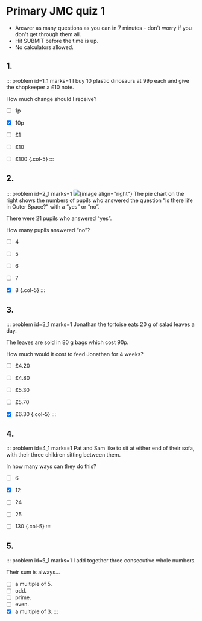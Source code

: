 # Primary JMC quiz 1

* Answer as many questions as you can in 7 minutes - don't worry if you don't get through them all. 
* Hit SUBMIT before the time is up.  
* No calculators allowed.


## 1.	
::: problem id=1_1 marks=1
I buy 10 plastic dinosaurs at 99p each and give the shopkeeper a £10 note.  

How much change should I receive?

* [ ] 1p
* [x] 10p
* [ ] £1
* [ ] £10
* [ ] £100
{.col-5}
:::


## 2.
::: problem id=2_1 marks=1
![](/resources/primary-jmc-1/2-pie-chart.png){image align="right"} 
The pie chart on the right shows the numbers of pupils who answered the question “Is there life in Outer Space?" with a “yes” or “no”.  

There were 21 pupils who answered “yes”.  

How many pupils answered “no”?

* [ ] 4
* [ ] 5
* [ ] 6
* [ ] 7
* [x] 8
{.col-5}
:::


## 3.
::: problem id=3_1 marks=1
Jonathan the tortoise eats 20 g of salad leaves a day.  

The leaves are sold in 80 g bags which cost 90p.  

How much would it cost to feed Jonathan for 4 weeks?  

* [ ] £4.20
* [ ] £4.80
* [ ] £5.30
* [ ] £5.70
* [x] £6.30
{.col-5}
:::


## 4.
::: problem id=4_1 marks=1
Pat and Sam like to sit at either end of their sofa, with their three children sitting between them.  

In how many ways can they do this?

* [ ] 6
* [x] 12
* [ ] 24
* [ ] 25
* [ ] 130
{.col-5}
:::


## 5.
::: problem id=5_1 marks=1
I add together three consecutive whole numbers.  

Their sum is always...  

* [ ] a multiple of 5.
* [ ] odd.
* [ ] prime.
* [ ] even.
* [x] a multiple of 3.
:::